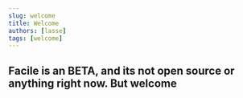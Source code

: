 ```yaml
---
slug: welcome
title: Welcome
authors: [lasse]
tags: [welcome]
---
```


## Facile is an BETA, and its not open source or anything right now. But welcome
